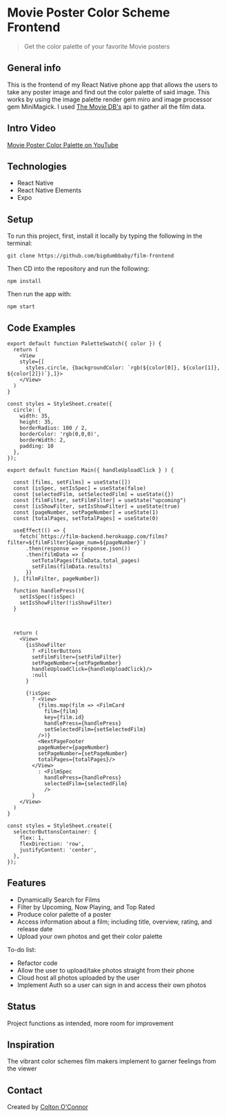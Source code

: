 # Movie Poster Color Scheme Frontend
> Get the color palette of your favorite Movie posters



## General info
This is the frontend of my React Native phone app that allows the users to take any poster image and find out the color palette of said image. This works by using the image palette render gem miro and image processor gem MiniMagick. I used [The Movie DB's](https://www.themoviedb.org/) api to gather all the film data.

## Intro Video
[Movie Poster Color Palette on YouTube](https://www.youtube.com/watch?v=vNw2kApGYRk)

## Technologies
* React Native
* React Native Elements
* Expo


## Setup
To run this project, first, install it locally by typing the following in the terminal:
```
git clone https://github.com/bigdumbbaby/film-frontend
```
Then CD into the repository and run the following:
```
npm install
```
Then run the app with: 
```
npm start
```


## Code Examples
```
export default function PaletteSwatch({ color }) {
  return (
    <View
    style={[
      styles.circle, {backgroundColor: `rgb(${color[0]}, ${color[1]}, ${color[2]})`},]}>
    </View>
  )
}

const styles = StyleSheet.create({
  circle: {
    width: 35,
    height: 35,
    borderRadius: 100 / 2,
    borderColor: 'rgb(0,0,0)',
    borderWidth: 2,
    padding: 10
  },
});
```
```
export default function Main({ handleUploadClick } ) {

  const [films, setFilms] = useState([])
  const [isSpec, setIsSpec] = useState(false)
  const [selectedFilm, setSelectedFilm] = useState({})
  const [filmFilter, setFilmFilter] = useState("upcoming")
  const [isShowFilter, setIsShowFilter] = useState(true)
  const [pageNumber, setPageNumber] = useState(1)
  const [totalPages, setTotalPages] = useState(0)

  useEffect(() => {
    fetch(`https://film-backend.herokuapp.com/films?filter=${filmFilter}&page_num=${pageNumber}`)
      .then(response => response.json())
      .then(filmData => {
        setTotalPages(filmData.total_pages)
        setFilms(filmData.results)
      })
  }, [filmFilter, pageNumber])

  function handlePress(){
    setIsSpec(!isSpec)
    setIsShowFilter(!isShowFilter)
  }

  

  return (
    <View>
      {isShowFilter
        ? <FilterButtons 
        setFilmFilter={setFilmFilter} 
        setPageNumber={setPageNumber}
        handleUploadClick={handleUploadClick}/>
        :null
      }
      
      {!isSpec
        ? <View> 
          {films.map(film => <FilmCard 
            film={film} 
            key={film.id} 
            handlePress={handlePress}
            setSelectedFilm={setSelectedFilm}
          />)}
          <NextPageFooter 
          pageNumber={pageNumber} 
          setPageNumber={setPageNumber} 
          totalPages={totalPages}/>
        </View>
          : <FilmSpec 
            handlePress={handlePress}
            selectedFilm={selectedFilm}
            />
        }
    </View>
  )
}

const styles = StyleSheet.create({
  selectorButtonsContainer: {
    flex: 1,
    flexDirection: 'row',
    justifyContent: 'center',
  },
});
```



## Features
* Dynamically Search for Films
* Filter by Upcoming, Now Playing, and Top Rated
* Produce color palette of a poster
* Access information about a film; including title, overview, rating, and release date 
* Upload your own photos and get their color palette


To-do list:
* Refactor code
* Allow the user to upload/take photos straight from their phone
* Cloud host all photos uploaded by the user 
* Implement Auth so a user can sign in and access their own photos


## Status
Project functions as intended, more room for improvement 


## Inspiration
The vibrant color schemes film makers implement to garner feelings from the viewer


## Contact
Created by [Colton O'Connor](https://www.linkedin.com/in/colton-o-connor/)
